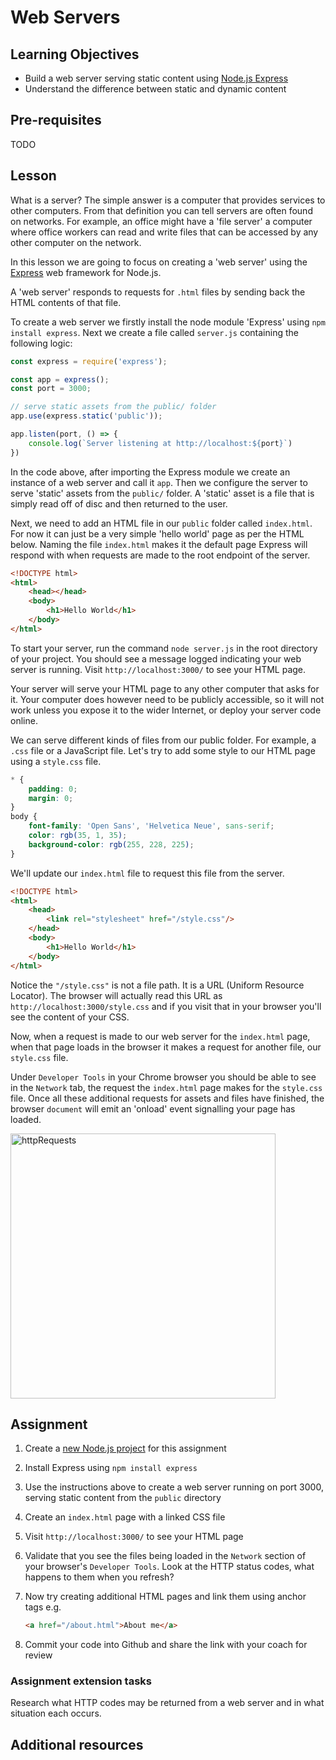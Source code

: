# Web Servers

## Learning Objectives
  * Build a web server serving static content using [Node.js Express](https://expressjs.com/)  
  * Understand the difference between static and dynamic content

## Pre-requisites
TODO

## Lesson
What is a server? The simple answer is a computer that provides services to other computers. From that definition you can tell servers are often found on networks. For example, an office might have a 'file server' a computer where office workers can read and write files that can be accessed by any other computer on the network.

In this lesson we are going to focus on creating a 'web server' using the [Express](https://expressjs.com/) web framework for Node.js.

A 'web server' responds to requests for `.html` files by sending back the HTML contents of that file. 

To create a web server we firstly install the node module 'Express' using `npm install express`. Next we create a file called `server.js` containing the following logic:
```javascript
const express = require('express');

const app = express();
const port = 3000;

// serve static assets from the public/ folder
app.use(express.static('public'));

app.listen(port, () => {
    console.log(`Server listening at http://localhost:${port}`)
})
```
In the code above, after importing the Express module we create an instance of a web server and call it `app`. Then we configure the server to serve 'static' assets from the `public/` folder. A 'static' asset is a file that is simply read off of disc and then returned to the user. 

Next, we need to add an HTML file in our `public` folder called `index.html`. For now it can just be a very simple 'hello world' page as per the HTML below. Naming the file `index.html` makes it the default page Express will respond with when requests are made to the root endpoint of the server.
```html
<!DOCTYPE html>
<html>
    <head></head>
    <body>
        <h1>Hello World</h1>
    </body>
</html>
```
To start your server, run the command `node server.js` in the root directory of your project. You should see a message logged indicating your web server is running. Visit `http://localhost:3000/` to see your HTML page.

Your server will serve your HTML page to any other computer that asks for it. Your computer does however need to be publicly accessible, so it will not work unless you expose it to the wider Internet, or deploy your server code online.

We can serve different kinds of files from our public folder. For example, a `.css` file or a JavaScript file. Let's try to add some style to our HTML page using a `style.css` file.

```css
* {
    padding: 0;
    margin: 0;
}
body {
    font-family: 'Open Sans', 'Helvetica Neue', sans-serif;
    color: rgb(35, 1, 35);
    background-color: rgb(255, 228, 225);
}
```
We'll update our `index.html` file to request this file from the server.
```html
<!DOCTYPE html>
<html>
    <head>
        <link rel="stylesheet" href="/style.css"/>
    </head>
    <body>
        <h1>Hello World</h1>
    </body>
</html>
```
Notice the `"/style.css"` is not a file path. It is a URL (Uniform Resource Locator). The browser will actually read this URL as `http://localhost:3000/style.css` and if you visit that in your browser you'll see the content of your CSS.

Now, when a request is made to our web server for the `index.html` page, when that page loads in the browser it makes a request for another file, our `style.css` file. 

Under `Developer Tools` in your Chrome browser you should be able to see in the `Network` tab, the request the `index.html` page makes for the `style.css` file. Once all these additional requests for assets and files have finished, the browser `document` will emit an 'onload' event signalling your page has loaded.

<img width="424" alt="httpRequests" src="https://user-images.githubusercontent.com/1316724/105642249-89767a00-5e80-11eb-9deb-2e8f753e8b9b.PNG">


## Assignment
  1. Create a [new Node.js project](/curriculum/Bootcamp/FAQ#createNewProject) for this assignment

  1. Install Express using `npm install express`

  1. Use the instructions above to create a web server running on port 3000, serving static content from the `public` directory
  1. Create an `index.html` page with a linked CSS file
  1. Visit `http://localhost:3000/` to see your HTML page
  1. Validate that you see the files being loaded in the `Network` section of your browser's `Developer Tools`. Look at the HTTP status codes, what happens to them when you refresh?
  1. Now try creating additional HTML pages and link them using anchor tags e.g.
       ```html
       <a href="/about.html">About me</a>
       ```
  1. Commit your code into Github and share the link with your coach for review

### Assignment extension tasks
Research what HTTP codes may be returned from a web server and in what situation each occurs. 

## Additional resources
